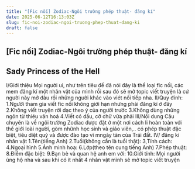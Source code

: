 ```yaml
---
title: "[Fic nối] Zodiac-Ngôi trường phép thuật- đăng kí"
date: 2025-06-12T16:13:03Z
slug: fic-noi-zodiac-ngoi-truong-phep-thuat-dang-ki
draft: false
---
```


## [Fic nối] Zodiac-Ngôi trường phép thuật- đăng kí

## Sady Princess of the Hell

I/Giới thiệu
Mọi người ui, như trên tiêu đề đã nói đây là thể loại fic nối, các mem đăng kí một nhân vật của mình rồi sau đó sẽ mở topic viết truyện là cứ người này mở đàu rồi những người khác vào viét nối tiếp nha.
II/Quy đinh:
1.Người tham gia viết fic nối không giới hạn nhưng phải đăng kí ở đây
2.Không viết truyện rời dạc theo ý của người trước
3.Không dùng những ngôn từ thiéu văn hoá
4.Viết có dấu, cỡ chữ vừa phải
III/Nội dung
Câu chuyên là về ngôi trường Zodiac được đặt ở một nơi cách li hoàn toàn với thế giới loài người, gòm nhữnh học sinh và giáo viên,.. có phép thuật đặc biệt, tiêu diệt quỷ và được đào tạo vì mngày tàn của Trái đất.
IV/ đăng kí nhân vật
1.Tên(tiếng Anh)
2.Tuổi(không cần là tuổi thật):
3,Tính cách:
4.Ngoại hình
5.Ảnh minh hoạ:
6.Lớp(theo tên cung tiếng Anh)
7.Phép thuật:
8.Điểm đặc biệt:
9.Bạn bè và quan hệ anh em với:
10.Giới tính:
Mọi người ủng hộ nha và sau khi có ít nhất 4 nhân vật mình sẽ mở topic viết truyện